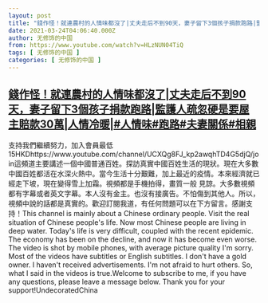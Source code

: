 ```yaml
---
layout: post
title: "錢作怪！就連農村的人情味都沒了|丈夫走后不到90天，妻子留下3個孩子捐款跑路|監護人疏忽硬是要屋主賠款30萬|人情冷暖|#人情味#跑路#夫妻關係#相親"
date: 2021-03-24T04:06:40.000Z
author: 无修饰的中国
from: https://www.youtube.com/watch?v=HLzNUN04TiQ
tags: [ 无修饰的中国 ]
categories: [ 无修饰的中国 ]
---
```

<!--1616558800000-->
[錢作怪！就連農村的人情味都沒了|丈夫走后不到90天，妻子留下3個孩子捐款跑路|監護人疏忽硬是要屋主賠款30萬|人情冷暖|#人情味#跑路#夫妻關係#相親](https://www.youtube.com/watch?v=HLzNUN04TiQ)
------

<div>
支持我們繼續努力，加入會員最低15HKDhttps://www.youtube.com/channel/UCXQg8FJ_kp2awqhTD4G5djQ/join這頻道主要講述一個中國普通百姓。探訪真實中國百姓生活的現狀。現在大多數中國百姓都活在水深火熱中。當今生活十分艱難，加上最近的疫情。本來經濟就已經走下坡，現在變得雪上加霜。視頻都是手機拍得，畫質一般 見諒。大多數視頻都有字幕或者英文字幕。本人沒有金主。也沒有接廣告。不怕傷到其他人。所以，視頻中說的話都是真實的。歡迎訂閱我道，有任何問題可以在下方留言。感謝支持！This channel is mainly about a Chinese ordinary people. Visit the real situation of Chinese people's life. Now most Chinese people are living in deep water. Today's life is very difficult, coupled with the recent epidemic. The economy has been on the decline, and now it has become even worse. The video is shot by mobile phones, with average picture quality I'm sorry. Most of the videos have subtitles or English subtitles. I don't have a gold owner. I haven't received advertisements. I'm not afraid to hurt others. So, what I said in the videos is true.Welcome to subscribe to me, if you have any questions, please leave a message below. Thank you for your support!UndecoratedChina
</div>
